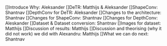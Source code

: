 []Introduce Why: Aleksander
[]DeTR: Matthijs & Aleksander
[]ShapeConv: Shantnav
[]DepthConv for DeTR: Aleksander
[]Changes to the architecture: Shantnav
[]Changes for ShapeConv: Shantnav
[]Changes for DepthConv: Aleskander
[]Dataset & Dataset conversion: Shantnav
[]Images for dataset: Matthijs
[]Discussion of results: Matthijs
[]Discussion and theorising (why it did not work) we did with Alexandru: Matthijs
[]What we can do next: Shantnav
